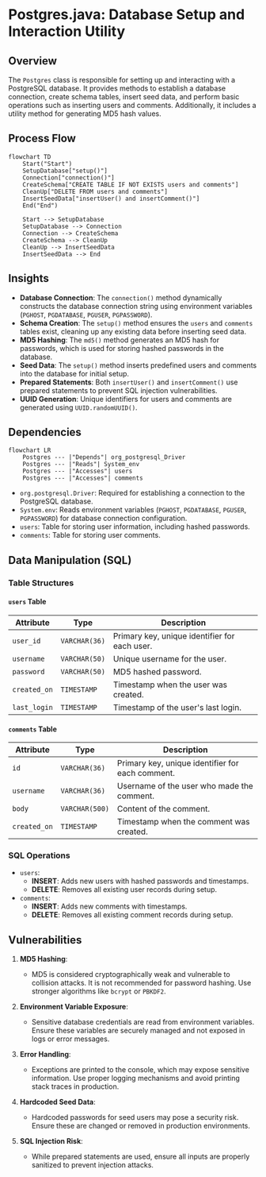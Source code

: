 # Postgres.java: Database Setup and Interaction Utility

## Overview
The `Postgres` class is responsible for setting up and interacting with a PostgreSQL database. It provides methods to establish a database connection, create schema tables, insert seed data, and perform basic operations such as inserting users and comments. Additionally, it includes a utility method for generating MD5 hash values.

## Process Flow
```mermaid
flowchart TD
    Start("Start")
    SetupDatabase["setup()"]
    Connection["connection()"]
    CreateSchema["CREATE TABLE IF NOT EXISTS users and comments"]
    CleanUp["DELETE FROM users and comments"]
    InsertSeedData["insertUser() and insertComment()"]
    End("End")

    Start --> SetupDatabase
    SetupDatabase --> Connection
    Connection --> CreateSchema
    CreateSchema --> CleanUp
    CleanUp --> InsertSeedData
    InsertSeedData --> End
```

## Insights
- **Database Connection**: The `connection()` method dynamically constructs the database connection string using environment variables (`PGHOST`, `PGDATABASE`, `PGUSER`, `PGPASSWORD`).
- **Schema Creation**: The `setup()` method ensures the `users` and `comments` tables exist, cleaning up any existing data before inserting seed data.
- **MD5 Hashing**: The `md5()` method generates an MD5 hash for passwords, which is used for storing hashed passwords in the database.
- **Seed Data**: The `setup()` method inserts predefined users and comments into the database for initial setup.
- **Prepared Statements**: Both `insertUser()` and `insertComment()` use prepared statements to prevent SQL injection vulnerabilities.
- **UUID Generation**: Unique identifiers for users and comments are generated using `UUID.randomUUID()`.

## Dependencies
```mermaid
flowchart LR
    Postgres --- |"Depends"| org_postgresql_Driver
    Postgres --- |"Reads"| System_env
    Postgres --- |"Accesses"| users
    Postgres --- |"Accesses"| comments
```

- `org.postgresql.Driver`: Required for establishing a connection to the PostgreSQL database.
- `System.env`: Reads environment variables (`PGHOST`, `PGDATABASE`, `PGUSER`, `PGPASSWORD`) for database connection configuration.
- `users`: Table for storing user information, including hashed passwords.
- `comments`: Table for storing user comments.

## Data Manipulation (SQL)
### Table Structures
#### `users` Table
| Attribute    | Type          | Description                                      |
|--------------|---------------|--------------------------------------------------|
| `user_id`    | `VARCHAR(36)` | Primary key, unique identifier for each user.    |
| `username`   | `VARCHAR(50)` | Unique username for the user.                    |
| `password`   | `VARCHAR(50)` | MD5 hashed password.                             |
| `created_on` | `TIMESTAMP`   | Timestamp when the user was created.             |
| `last_login` | `TIMESTAMP`   | Timestamp of the user's last login.              |

#### `comments` Table
| Attribute    | Type          | Description                                      |
|--------------|---------------|--------------------------------------------------|
| `id`         | `VARCHAR(36)` | Primary key, unique identifier for each comment. |
| `username`   | `VARCHAR(36)` | Username of the user who made the comment.       |
| `body`       | `VARCHAR(500)`| Content of the comment.                          |
| `created_on` | `TIMESTAMP`   | Timestamp when the comment was created.          |

### SQL Operations
- `users`: 
  - **INSERT**: Adds new users with hashed passwords and timestamps.
  - **DELETE**: Removes all existing user records during setup.
- `comments`: 
  - **INSERT**: Adds new comments with timestamps.
  - **DELETE**: Removes all existing comment records during setup.

## Vulnerabilities
1. **MD5 Hashing**:
   - MD5 is considered cryptographically weak and vulnerable to collision attacks. It is not recommended for password hashing. Use stronger algorithms like `bcrypt` or `PBKDF2`.

2. **Environment Variable Exposure**:
   - Sensitive database credentials are read from environment variables. Ensure these variables are securely managed and not exposed in logs or error messages.

3. **Error Handling**:
   - Exceptions are printed to the console, which may expose sensitive information. Use proper logging mechanisms and avoid printing stack traces in production.

4. **Hardcoded Seed Data**:
   - Hardcoded passwords for seed users may pose a security risk. Ensure these are changed or removed in production environments.

5. **SQL Injection Risk**:
   - While prepared statements are used, ensure all inputs are properly sanitized to prevent injection attacks.
